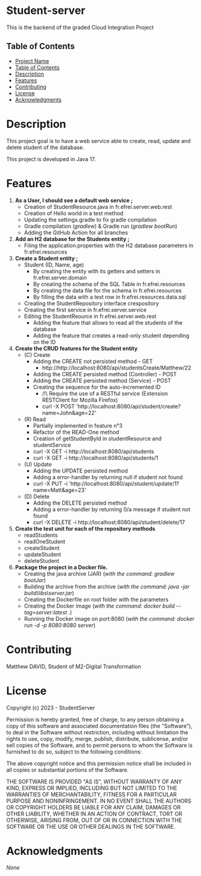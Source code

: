 # Student-server

This is the backend of the graded Cloud Integration Project

## Table of Contents

- [Project Name](#Student-server)
- [Table of Contents](#table-of-contents)
- [Description](#description)
- [Features](#features)
- [Contributing](#contributing)
- [License](#license)
- [Acknowledgments](#acknowledgments)

# Description

This project goal is to have a web service able to create, read, update and delete student of the database.

This project is developed in Java 17.

# Features

1. **As a User, I should see a default web service ;**
    - Creation of StudentResource.java in fr.efrei.server.web.rest
    - Creation of Hello world in a test method
    - Updating the settings.gradle to fix gradle compilation
    - Gradle compilation (_gradlew_) & Gradle run (_gradlew bootRun_)
    - Adding the GitHub Action for all branches
2. **Add an H2 database for the Students entity ;**
    - Filing the application.properties with the H2 database parameters in fr.efrei.resources
3. **Create a Student entity ;**
    - Student (ID, Name, age)
        - By creating the entity with its getters and setters in fr.efrei.server.domain
        - By creating the schema of the SQL Table in fr.efrei.resources
        - By creating the data file for the schema in fr.efrei.resources
        - By filling the data with a test row in fr.efrei.resources.data.sql
    - Creating the StudentRepository interface crespository
    - Creating the first service in fr.efrei.server.service
    - Editing the StudentReource in fr.efrei.server.web.rest
        - Adding the feature that allows to read all the students of the database
        - Adding the feature that creates a read-only student depending on the ID
4. **Create the CRUD features for the Student entity**
    - (C) Create
        - Adding the CREATE not persisted method - GET
            - http://http://localhost:8080/api/studentsCreate/Matthew/22
        - Adding the CREATE persisted method (Controller) - POST
        - Adding the CREATE persisted method (Service) - POST
        - Creating the sequence for the auto-incremented ID
            - /!\ Require the use of a RESTful service (Extension RESTClient for Mozilla Firefox)
            - curl -X POST 'http://localhost:8080/api/student/create?name=John&age=22'
    - (R) Read
        - Partially implemented in feature n°3
        - Refactor of the READ-One method
        - Creation of getStudentById in studentResource and studentService
        - curl -X GET -i http://localhost:8080/api/students
        - curl -X GET -i http://localhost:8080/api/students/1
    - (U) Update
        - Adding the UPDATE persisted method
        - Adding a error-handler by returning null if student not found
        - curl -X PUT -i 'http://localhost:8080/api/student/update/1?name=Matt&age=23'
    - (D) Delete
        - Adding the DELETE persisted method
        - Adding a error-handler by returning 0/a message if student not found
        - curl -X DELETE -i http://localhost:8080/api/student/delete/17
5. **Create the test unit for each of the repository methods**
   - readStudents
   - readOneStudent
   - createStudent
   - updateStudent
   - deleteStudent
6. **Package the project in a Docker file.**
   - Creating the java archive (JAR) (_with the command: gradlew bootJar_)
   - Building the archive from the archive (_with the command: java -jar build\libs\server.jar_)
   - Creating the Dockerfile on root folder with the parameters
   - Creating the Docker image (_with the command: docker build --tag=server:latest ._)
   - Running the Docker image on port:8080 (_with the command: docker run -d -p 8080:8080 server_)

# Contributing

Matthew DAVID, Student of M2-Digital Transformation

# License

Copyright (c) 2023 - StudentServer

Permission is hereby granted, free of charge, to any person obtaining a copy of this software and associated documentation files (the "Software"), to deal in the Software without restriction, including without limitation the rights to use, copy, modify, merge, publish, distribute, sublicense, and/or sell copies of the Software, and to permit persons to whom the Software is furnished to do so, subject to the following conditions:

The above copyright notice and this permission notice shall be included in all copies or substantial portions of the Software.

THE SOFTWARE IS PROVIDED "AS IS", WITHOUT WARRANTY OF ANY KIND, EXPRESS OR IMPLIED, INCLUDING BUT NOT LIMITED TO THE WARRANTIES OF MERCHANTABILITY, FITNESS FOR A PARTICULAR PURPOSE AND NONINFRINGEMENT. IN NO EVENT SHALL THE AUTHORS OR COPYRIGHT HOLDERS BE LIABLE FOR ANY CLAIM, DAMAGES OR OTHER LIABILITY, WHETHER IN AN ACTION OF CONTRACT, TORT OR OTHERWISE, ARISING FROM, OUT OF OR IN CONNECTION WITH THE SOFTWARE OR THE USE OR OTHER DEALINGS IN THE SOFTWARE.

# Acknowledgments

_None_
